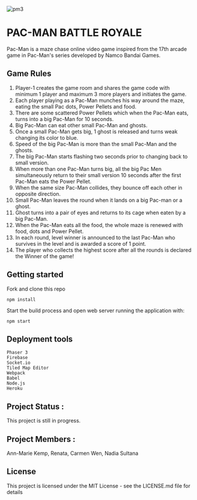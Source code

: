 ![pm3](https://user-images.githubusercontent.com/34702996/77866706-1e2d2e80-7202-11ea-9044-f3af32ea78cc.jpg)

# PAC-MAN BATTLE ROYALE 

Pac-Man is a maze chase online video game inspired from the 17th arcade game in Pac-Man's series developed by Namco Bandai Games. 

## Game Rules

1) Player-1 creates the game room and shares the game code with minimum 1 player and maximum 3 more players and initiates the game.
2) Each player playing as a Pac-Man munches his way around the maze, eating the small Pac dots, Power Pellets and food.
3) There are some scattered Power Pellets which when the Pac-Man eats, turns into a big Pac-Man for 10 seconds.
4) Big Pac-Man can eat other small Pac-Man and ghosts.
5) Once a small Pac-Man gets big, 1 ghost is released and turns weak changing its color to blue.
6) Speed of the big Pac-Man is more than the small Pac-Man and the ghosts.
7) The big Pac-Man starts flashing two seconds prior to changing back to small version.
8) When more than one Pac-Man turns big, all the big Pac Men simultaneously return to their small version 10 seconds after the first Pac-Man eats the Power Pellet.
9) When the same size Pac-Man collides, they bounce off each other in opposite direction.
10) Small Pac-Man leaves the round when it lands on a big Pac-man or a ghost.
11) Ghost turns into a pair of eyes and returns to its cage when eaten by a big Pac-Man.
12) When the Pac-Man eats all the food, the whole maze is renewed with food, dots and Power Pellet.
13) In each round, level winner is announced to the last Pac-Man who survives in the level and is awarded a score of 1 point.
14) The player who collects the highest score after all the rounds is declared the Winner of the game!


## Getting started

Fork and clone this repo

```
npm install
```

Start the build process and open web server running the application with:

```
npm start

```
## Deployment tools

```
Phaser 3
Firebase
Socket.io
Tiled Map Editor
Webpack
Babel
Node.js
Heroku

```

## Project Status :

This project is still in progress.

## Project Members :

Ann-Marie Kemp, Renata, Carmen Wen, Nadia Sultana

## License

This project is licensed under the MIT License - see the LICENSE.md file for details



